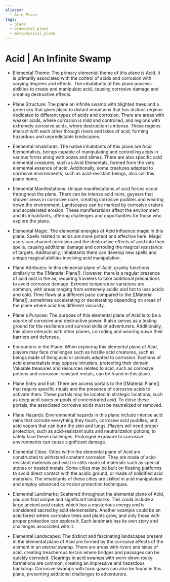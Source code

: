 ```yaml
---
aliases:
  - Acid Plane
tags:
  - plane
  - elemental_plane
  - metaphysical_plane
---
```

# Acid | An Infinite Swamp

- Elemental Theme:
	The primary elemental theme of this plane is Acid. It is primarily associated with the control of acids and corrosion with varying degrees and effects. The inhabitants of this plane possess abilities to create and manipulate acid, causing corrosive damage and creating destructive effects.

- Plane Structure:
	The plane an infinite swamp with blighted trees and a green sky that gives place to distant mountains that has distinct regions dedicated to different types of acids and corrosion. There are areas with weaker acids, where corrosion is mild and controlled, and regions with extremely corrosive acids, where destruction is intense. These regions interact with each other through rivers and lakes of acid, forming hazardous and unpredictable landscapes.

- Elemental Inhabitants:
	The native inhabitants of this plane are Acid Elementalists, beings capable of manipulating and controlling acids in various forms along with oozes and slimes. There are also specific acid elemental creatures, such as Acid Elementals, formed from the very elemental essence of acid. Additionally, some creatures adapted to corrosive environments, such as acid-resistant beings, also call this plane home.

- Elemental Manifestations:
	Unique manifestations of acid forces occur throughout the plane. There can be intense acid rains, geysers that shower areas in corrosive ooze, creating corrosive puddles and wearing down the environment. Landscapes can be marked by corrosive craters and accelerated erosion. These manifestations affect the environment and its inhabitants, offering challenges and opportunities for those who explore the plane.

- Elemental Magic:
	The elemental energies of Acid influence magic in this plane. Spells related to acids are more potent and effective here. Magic users can channel corrosion and the destructive effects of acid into their spells, causing additional damage and corroding the magical resistance of targets. Additionally, Inhabitants there can develop new spells and unique magical abilities involving acid manipulation.

- Plane Attributes:
	In this elemental plane of Acid, gravity functions similarly to the [[Material Plane]]. However, there is a regular presence of acid mist in the air, requiring travelers to take additional precautions to avoid corrosive damage. Extreme temperature variations are common, with areas ranging from extremely acidic and hot to less acidic and cold. Time flows at a different pace compared to the [[Material Plane]], sometimes accelerating or decelerating depending on areas of the plane where acid has different viscosity.

- Plane's Purpose:
	The purpose of this elemental plane of Acid is to be a source of corrosive and destructive power. It also serves as a testing ground for the resilience and survival skills of adventurers. Additionally, this plane interacts with other planes, corroding and wearing down their barriers and defenses.

- Encounters in the Plane:
	When exploring this elemental plane of Acid, players may face challenges such as hostile acid creatures, such as beings made of living acid or animals adapted to corrosion. Factions of acid elementalists may oppose intruders, protecting their domain. Valuable treasures and resources related to acid, such as corrosive potions and corrosion-resistant metals, can be found in this plane.

- Plane Entry and Exit:
	There are access portals to the [[Material Plane]] that require specific rituals and the presence of corrosive acids to activate them. These portals may be located in strategic locations, such as deep acid caves or pools of concentrated acid. To close these portals, the associated corrosive acids must be neutralized or removed.

- Plane Hazards:
	Environmental hazards in this plane include intense acid rains that corrode everything they touch, corrosive acid puddles, and acid vapors that can burn the skin and lungs. Players will need proper protection, such as acid-resistant suits and neutralization potions, to safely face these challenges. Prolonged exposure to corrosive environments can cause significant damage.

- Elemental Cities:
	Cities within the elemental plane of Acid are constructed to withstand constant corrosion. They are made of acid-resistant materials and exist in stilts made of materials such as special stones or treated metals. Some cities may be built on floating platforms to avoid direct contact with the acidic ground, or made of solidified acid materials. The inhabitants of these cities are skilled in acid manipulation and employ advanced corrosion protection techniques.

- Elemental Landmarks:
	Scattered throughout the elemental plane of Acid, you can find unique and significant landmarks. This could include a large ancient acid crater, which has a mysterious energy and is considered sacred by acid elementalists. Another example could be an acid forest where corrosive trees and plants grow, and only those with proper protection can explore it. Each landmark has its own story and challenges associated with it.

- Elemental Landscapes:
	The distinct and fascinating landscapes present in the elemental plane of Acid are formed by the corrosive effects of the element in an eternal swamp. There are areas with rivers and lakes of acid, creating treacherous terrain where bridges and passages can be quickly corroded. Clearings in acid swamps with worn-down rocky formations are common, creating an impressive and hazardous backdrop. Corrosive swamps with toxic gases can also be found in this plane, presenting additional challenges to adventurers.